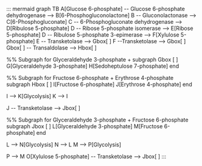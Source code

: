 ::: mermaid 
graph TB
  A[Glucose 6-phosphate] -- Glucose 6-phosphate dehydrogenase --> B[6-Phosphogluconolactone]
  B -- Gluconolactonase --> C[6-Phosphogluconate]
  C -- 6-Phosphogluconate dehydrogenase --> D[Ribulose 5-phosphate]
  D -- Ribose 5-phosphate isomerase --> E[Ribose 5-phosphate]
  D -- Ribulose 5-phosphate 3-epimerase --> F[Xylulose 5-phosphate]
  E -- Transketolase --> Gbox[ ]
  F --Transketolase --> Gbox[ ]
  Gbox[ ] -- Transaldolase --> Hbox[ ]
  
  %% Subgraph for Glyceraldehyde 3-phosphate + 
  subgraph Gbox [ ]
    G[Glyceraldehyde 3-phosphate]
    H[Sedoheptulose 7-phosphate]
    end

  %% Subgraph for Fructose 6-phosphate + Erythrose 4-phosphate
  subgraph Hbox [ ]
    I[Fructose 6-phosphate]
    J[Erythrose 4-phosphate]
  end


  I --> K[Glycolysis]
  K --> I

  J -- Transketolase --> Jbox[ ]

  %% Subgraph for Glyceraldehyde 3-phosphate + Fructose 6-phosphate
  subgraph Jbox [ ]
    L[Glyceraldehyde 3-phosphate]
    M[Fructose 6-phosphate]
  end

  L --> N[Glycolysis]
  N --> L
  M --> P[Glycolysis]
  
  P --> M
  O[Xylulose 5-phosphate] -- Transketolase --> Jbox[ ]
:::